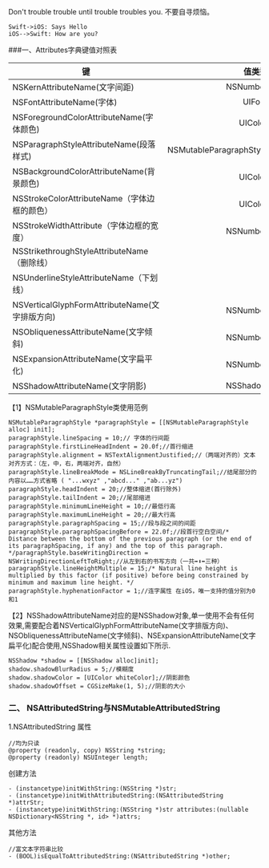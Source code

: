 Don't trouble trouble until trouble troubles you.
不要自寻烦恼。​
```sequence
Swift->iOS: Says Hello
iOS-->Swift: How are you?
```

###一、Attributes字典键值对照表

| 键        | 值类型   |  备注  |
| --------   | -----:  | :----:  |
| NSKernAttributeName(文字间距)| NSNumber|   支持浮点型     
| NSFontAttributeName(字体)|   UIFont   |      |
| NSForegroundColorAttributeName(字体颜色)| UIColor|   |
|NSParagraphStyleAttributeName(段落样式)|NSMutableParagraphStyle|详细见【1】
|NSBackgroundColorAttributeName(背景颜色)|UIColor|字体的所占区域的背景颜色
|NSStrokeColorAttributeName（字体边框的颜色）|UIColor|
|NSStrokeWidthAttribute（字体边框的宽度）|NSNumber|负数描边，正数空心，空心前景色失效
|NSStrikethroughStyleAttributeName（删除线）||`NSStrikethroughStyleAttributeName:@{NSUnderlineStyleSingle},`
|NSUnderlineStyleAttributeName（下划线）||`NSUnderlineStyleAttributeName:@{NSUnderlineStyleSingle}`
|NSVerticalGlyphFormAttributeName(文字排版方向)|NSNumber|0 表示横排文本.1 表示竖排文本
|NSObliquenessAttributeName(文字倾斜)|NSNumber|倾斜程度`NSObliquenessAttributeName: @5,`
|NSExpansionAttributeName(文字扁平化)|NSNumber|文字的扁平化程度
|NSShadowAttributeName(文字阴影)|NSShadow|见【2】
【1】NSMutableParagraphStyle类使用范例

```
NSMutableParagraphStyle *paragraphStyle = [[NSMutableParagraphStyle alloc] init];
paragraphStyle.lineSpacing = 10;// 字体的行间距
paragraphStyle.firstLineHeadIndent = 20.0f;//首行缩进
paragraphStyle.alignment = NSTextAlignmentJustified;//（两端对齐的）文本对齐方式：（左，中，右，两端对齐，自然）
paragraphStyle.lineBreakMode = NSLineBreakByTruncatingTail;//结尾部分的内容以……方式省略 ( "...wxyz" ,"abcd..." ,"ab...yz")
paragraphStyle.headIndent = 20;//整体缩进(首行除外)
paragraphStyle.tailIndent = 20;//尾部缩进
paragraphStyle.minimumLineHeight = 10;//最低行高
paragraphStyle.maximumLineHeight = 20;//最大行高
paragraphStyle.paragraphSpacing = 15;//段与段之间的间距
paragraphStyle.paragraphSpacingBefore = 22.0f;//段首行空白空间/* Distance between the bottom of the previous paragraph (or the end of its paragraphSpacing, if any) and the top of this paragraph. */paragraphStyle.baseWritingDirection = NSWritingDirectionLeftToRight;//从左到右的书写方向（一共➡️⬇️⬅️三种）
paragraphStyle.lineHeightMultiple = 15;/* Natural line height is multiplied by this factor (if positive) before being constrained by minimum and maximum line height. */
paragraphStyle.hyphenationFactor = 1;//连字属性 在iOS，唯一支持的值分别为0和1
```

【2】NSShadowAttributeName对应的是NSShadow对象,单一使用不会有任何效果,需要配合着NSVerticalGlyphFormAttributeName(文字排版方向)、NSObliquenessAttributeName(文字倾斜)、NSExpansionAttributeName(文字扁平化)配合使用,NSShadow相关属性设置如下所示.

```
NSShadow *shadow = [[NSShadow alloc]init];
shadow.shadowBlurRadius = 5;//模糊度
shadow.shadowColor = [UIColor whiteColor];//阴影颜色
shadow.shadowOffset = CGSizeMake(1, 5);//阴影的大小
```

### 二、 NSAttributedString与NSMutableAttributedString
1.NSAttributedString
属性

```
//均为只读
@property (readonly, copy) NSString *string;
@property (readonly) NSUInteger length;
```

创建方法

```
- (instancetype)initWithString:(NSString *)str;
- (instancetype)initWithAttributedString:(NSAttributedString *)attrStr;
- (instancetype)initWithString:(NSString *)str attributes:(nullable NSDictionary<NSString *, id> *)attrs;
```
其他方法

```
//富文本字符串比较
- (BOOL)isEqualToAttributedString:(NSAttributedString *)other;
```


